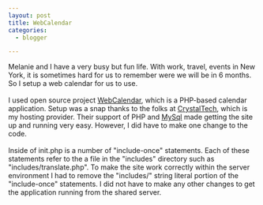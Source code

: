 ```yaml
---
layout: post
title: WebCalendar
categories:
  - blogger

---
```


Melanie and I have a very busy but fun life.  With work, travel, events in New York, it is sometimes hard for us to remember were we will be in 6 months.  So I setup a web calendar for us to use.<br /><br />I used open source project <a href="http://webcalendar.sourceforge.net/">WebCalendar</a>, which is a PHP-based calendar application.  Setup was a snap thanks to the folks at <a href="http://www.crystaltech.com/default.htm?ref=thecave.com">CrystalTech</a>, which is my hosting provider.  Their support of PHP and <a href="http://www.mysql.com/">MySql</a> made getting the site up and running very easy.  However, I did have to make one change to the code.<br /><br />Inside of init.php is a number of "include-once" statements.  Each of these statements refer to the a file in the "includes" directory such as "includes/translate.php".  To make the site work correctly within the server environment I had to remove the "includes/" string literal portion of the "include-once" statements.  I did not have to make any other changes to get the application running from the shared server.<br /><br /><br />
